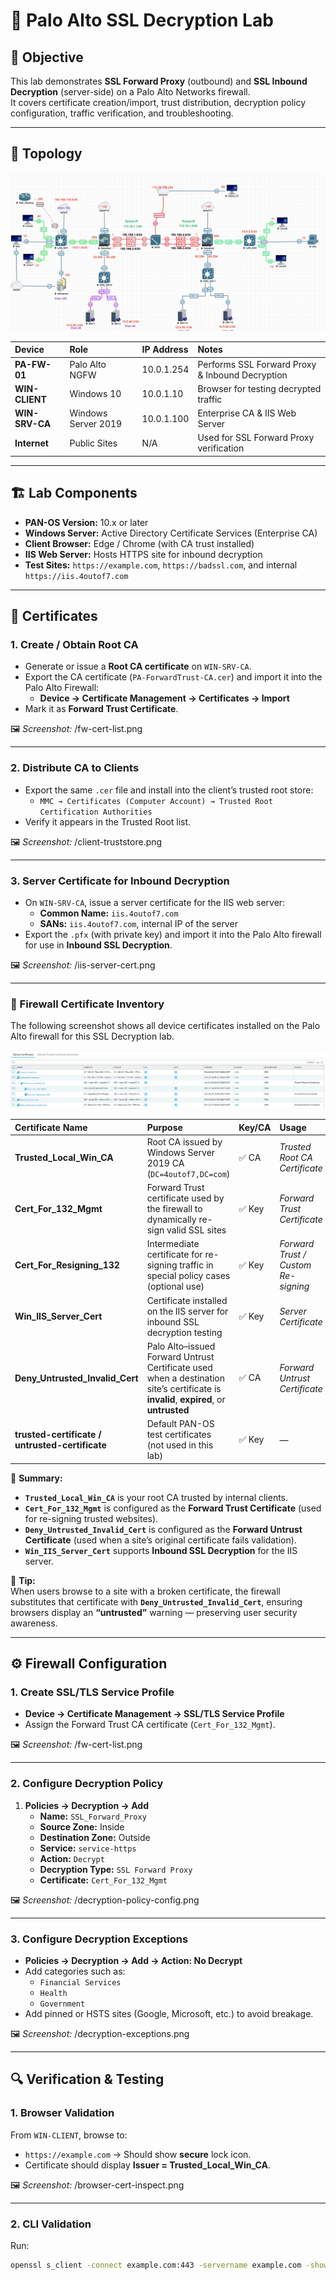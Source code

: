 # 🔐 Palo Alto SSL Decryption Lab

## 🎯 Objective
This lab demonstrates **SSL Forward Proxy** (outbound) and **SSL Inbound Decryption** (server-side) on a Palo Alto Networks firewall.  
It covers certificate creation/import, trust distribution, decryption policy configuration, traffic verification, and troubleshooting.

---

## 🧩 Topology
![Topology](screenshots/topology.png)

| Device | Role | IP Address | Notes |
|:-------|:-----|:-----------|:------|
| **PA-FW-01** | Palo Alto NGFW | 10.0.1.254 | Performs SSL Forward Proxy & Inbound Decryption |
| **WIN-CLIENT** | Windows 10 | 10.0.1.10 | Browser for testing decrypted traffic |
| **WIN-SRV-CA** | Windows Server 2019 | 10.0.1.100 | Enterprise CA & IIS Web Server |
| **Internet** | Public Sites | N/A | Used for SSL Forward Proxy verification |

---

## 🏗️ Lab Components
- **PAN-OS Version:** 10.x or later  
- **Windows Server:** Active Directory Certificate Services (Enterprise CA)  
- **Client Browser:** Edge / Chrome (with CA trust installed)  
- **IIS Web Server:** Hosts HTTPS site for inbound decryption  
- **Test Sites:** `https://example.com`, `https://badssl.com`, and internal `https://iis.4outof7.com`

---

## 🪪 Certificates

### 1. Create / Obtain Root CA
- Generate or issue a **Root CA certificate** on `WIN-SRV-CA`.
- Export the CA certificate (`PA-ForwardTrust-CA.cer`) and import it into the Palo Alto Firewall:
  - **Device → Certificate Management → Certificates → Import**
- Mark it as **Forward Trust Certificate**.

🖼 *Screenshot:* /fw-cert-list.png

---

### 2. Distribute CA to Clients
- Export the same `.cer` file and install into the client’s trusted root store:
  - `MMC → Certificates (Computer Account) → Trusted Root Certification Authorities`
- Verify it appears in the Trusted Root list.

🖼 *Screenshot:* /client-truststore.png

---

### 3. Server Certificate for Inbound Decryption
- On `WIN-SRV-CA`, issue a server certificate for the IIS web server:
  - **Common Name:** `iis.4outof7.com`
  - **SANs:** `iis.4outof7.com`, internal IP of the server
- Export the `.pfx` (with private key) and import it into the Palo Alto firewall for use in **Inbound SSL Decryption**.

🖼 *Screenshot:* /iis-server-cert.png

---

### 🔎 Firewall Certificate Inventory
The following screenshot shows all device certificates installed on the Palo Alto firewall for this SSL Decryption lab.

![Firewall Certificates](screenshots/fw-cert-list.png)

| Certificate Name | Purpose | Key/CA | Usage |
|:------------------|:--------|:-------|:------|
| **Trusted_Local_Win_CA** | Root CA issued by Windows Server 2019 CA (`DC=4outof7,DC=com`) | ✅ CA | *Trusted Root CA Certificate* |
| **Cert_For_132_Mgmt** | Forward Trust certificate used by the firewall to dynamically re-sign valid SSL sites | ✅ Key | *Forward Trust Certificate* |
| **Cert_For_Resigning_132** | Intermediate certificate for re-signing traffic in special policy cases (optional use) | ✅ Key | *Forward Trust / Custom Re-signing* |
| **Win_IIS_Server_Cert** | Certificate installed on the IIS server for inbound SSL decryption testing | ✅ Key | *Server Certificate* |
| **Deny_Untrusted_Invalid_Cert** | Palo Alto–issued Forward Untrust Certificate used when a destination site’s certificate is **invalid**, **expired**, or **untrusted** | ✅ CA | *Forward Untrust Certificate* |
| **trusted-certificate / untrusted-certificate** | Default PAN-OS test certificates (not used in this lab) | ✅ Key | — |

📘 **Summary:**  
- **`Trusted_Local_Win_CA`** is your root CA trusted by internal clients.  
- **`Cert_For_132_Mgmt`** is configured as the **Forward Trust Certificate** (used for re-signing trusted websites).  
- **`Deny_Untrusted_Invalid_Cert`** is configured as the **Forward Untrust Certificate** (used when a site’s original certificate fails validation).  
- **`Win_IIS_Server_Cert`** supports **Inbound SSL Decryption** for the IIS server.  

🧠 **Tip:**  
When users browse to a site with a broken certificate, the firewall substitutes that certificate with **`Deny_Untrusted_Invalid_Cert`**, ensuring browsers display an **“untrusted”** warning — preserving user security awareness.

---

## ⚙️ Firewall Configuration

### 1. Create SSL/TLS Service Profile
- **Device → Certificate Management → SSL/TLS Service Profile**
- Assign the Forward Trust CA certificate (`Cert_For_132_Mgmt`).

🖼 *Screenshot:* /fw-cert-list.png

---

### 2. Configure Decryption Policy
1. **Policies → Decryption → Add**
   - **Name:** `SSL_Forward_Proxy`
   - **Source Zone:** Inside  
   - **Destination Zone:** Outside  
   - **Service:** `service-https`  
   - **Action:** `Decrypt`  
   - **Decryption Type:** `SSL Forward Proxy`  
   - **Certificate:** `Cert_For_132_Mgmt`

🖼 *Screenshot:* /decryption-policy-config.png

---

### 3. Configure Decryption Exceptions
- **Policies → Decryption → Add → Action: No Decrypt**
- Add categories such as:
  - `Financial Services`
  - `Health`
  - `Government`
- Add pinned or HSTS sites (Google, Microsoft, etc.) to avoid breakage.

🖼 *Screenshot:* /decryption-exceptions.png

---

## 🔍 Verification & Testing

### 1. Browser Validation
From `WIN-CLIENT`, browse to:
- `https://example.com` → Should show **secure** lock icon.
- Certificate should display **Issuer = Trusted_Local_Win_CA**.

🖼 *Screenshot:* /browser-cert-inspect.png

---

### 2. CLI Validation
Run:
```bash
openssl s_client -connect example.com:443 -servername example.com -showcerts
